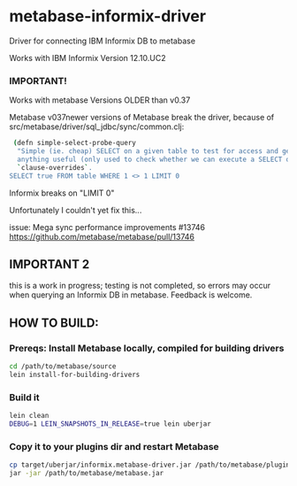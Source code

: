 # metabase-informix-driver
Driver for connecting IBM Informix DB to metabase

Works with IBM Informix Version 12.10.UC2

### IMPORTANT!
Works with metabase Versions OLDER than v0.37

Metabase v037newer versions of Metabase break the driver, because of src/metabase/driver/sql_jdbc/sync/common.clj:
```bash
 (defn simple-select-probe-query
  "Simple (ie. cheap) SELECT on a given table to test for access and get column metadata. By default doesn't return
  anything useful (only used to check whether we can execute a SELECT query) but you can override this by passing
  `clause-overrides`.
SELECT true FROM table WHERE 1 <> 1 LIMIT 0
```
Informix breaks on "LIMIT 0"

Unfortunately I couldn't yet fix this...

issue: Mega sync performance improvements #13746   
https://github.com/metabase/metabase/pull/13746

## IMPORTANT 2
this is a work in progress; testing is not completed, so errors may occur when querying an Informix DB in metabase. Feedback is welcome.

## HOW TO BUILD:

### Prereqs: Install Metabase locally, compiled for building drivers

```bash
cd /path/to/metabase/source
lein install-for-building-drivers
```

### Build it

```bash
lein clean
DEBUG=1 LEIN_SNAPSHOTS_IN_RELEASE=true lein uberjar
```

### Copy it to your plugins dir and restart Metabase

```bash
cp target/uberjar/informix.metabase-driver.jar /path/to/metabase/plugins/
jar -jar /path/to/metabase/metabase.jar
```

